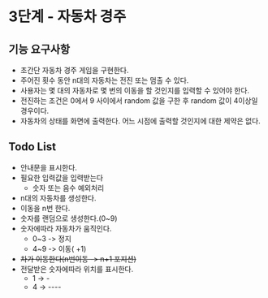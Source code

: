 # 3단계 - 자동차 경주
## 기능 요구사항
- 초간단 자동차 경주 게임을 구현한다.
- 주어진 횟수 동안 n대의 자동차는 전진 또는 멈출 수 있다.
- 사용자는 몇 대의 자동차로 몇 번의 이동을 할 것인지를 입력할 수 있어야 한다.
- 전진하는 조건은 0에서 9 사이에서 random 값을 구한 후 random 값이 4이상일 경우이다.
- 자동차의 상태를 화면에 출력한다. 어느 시점에 출력할 것인지에 대한 제약은 없다.

## Todo List
- 안내문을 표시한다.
- 필요한 입력값을 입력받는다
  - 숫자 또는 음수 예외처리
- n대의 자동차를 생성한다.
- 이동을 n번 한다.
- 숫자를 랜덤으로 생성한다.(0~9)
- 숫자에따라 자동차가 움직인다.
  - 0~3 -> 정지
  - 4~9 -> 이동( +1)
- ~~차가 이동한다(n번이동 -> n+1 포지션)~~
- 전달받은 숫자에따라 위치를 표시한다.
  - 1 -> -
  - 4 -> ----
